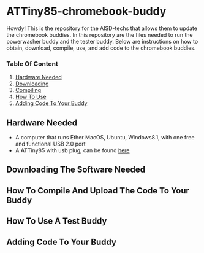 <h1> ATTiny85-chromebook-buddy</h1>
<body>
Howdy! This is the repository for the AISD-techs that allows them to update the chromebook buddies. In this repository are the files needed to run the powerwasher buddy and the tester buddy. Below are instructions on how to obtain, download, compile, use, and add code to the chromebook buddies.
</body>

<h3>Table Of Content</h3>
<ol>
         <li><a href="#hardware">Hardware Needed</a></li>
         <li><a href="#download">Downloading</a></li>
         <li><a href="#compile">Compiling</a></li>
         <li><a href="#use">How To Use</a></li>
         <li><a href="#coding">Adding Code To Your Buddy</a></li>
</ol>
<div id="hardware">
         <h2>Hardware Needed</h2>
         <body>
                  <ul>
                           <li>A computer that runs Ether MacOS, Ubuntu, Windows8.1, with one free and functional USB 2.0 port</li>
                           <li>A ATTiny85 with usb plug, can be found <a href="https://www.amazon.com/s?k=attiny85+usb&ref=nb_sb_noss_2" target="_blank" rel="noreferrer noopener">here</a></li>
                  </ul>
         </body>
                           
</div>
<div id="download">
         <h2>Downloading The Software Needed</h2>
</div>
<div id="compile">
         <h2>How To Compile And Upload The Code To Your Buddy</h2>
</div>
<div id="use">
         <h2>How To Use A Test Buddy</h2>
</div>
<div id="coding">
         <h2>Adding Code To Your Buddy</h2>
</div>
         
                  
                  
